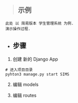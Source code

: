 > ## 示例
```
此处 以 简易版本 学生管理系统 为例.
演示操作过程.
```    
    
- ## 步骤
1. 创建 新的 Django App
```
# 进入项目目录
pyhton3 manage.py start SIMS
```
2. 编辑 models 

3. 编辑 routes